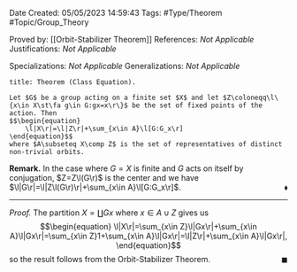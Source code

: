 <div class="topSpace"></div>

Date Created: 05/05/2023 14:59:43
Tags: #Type/Theorem #Topic/Group_Theory

Proved by: [[Orbit-Stabilizer Theorem]]
References: <i>Not Applicable</i>
Justifications: <i>Not Applicable</i>

Specializations: <i>Not Applicable</i>
Generalizations: <i>Not Applicable</i>

``` ad-Theorem
title: Theorem (Class Equation).

Let $G$ be a group acting on a finite set $X$ and let $Z\coloneqq\l\{x\in X\st\fa g\in G:gx=x\r\}$ be the set of fixed points of the action. Then
$$\begin{equation}
    \l|X\r|=\l|Z\r|+\sum_{x\in A}\l[G:G_x\r]
\end{equation}$$
where $A\subseteq X\comp Z$ is the set of representatives of distinct non-trivial orbits.

```

<b>Remark.</b> In the case where $G=X$ is finite and $G$ acts on itself by conjugation, $Z=Z\l(G\r)$ is the center and we have $\l|G\r|=\l|Z\l(G\r)\r|+\sum_{x\in A}\l[G:G_x\r]$.<span style="float:right;">$\blacklozenge$</span>

---

<i>Proof.</i> The partition $X=\coprod Gx$ where $x\in A\cup Z$ gives us
$$\begin{equation}
    \l|X\r|=\sum_{x\in Z}\l|Gx\r|+\sum_{x\in A}\l|Gx\r|=\sum_{x\in Z}1+\sum_{x\in A}\l|Gx\r|=\l|Z\r|+\sum_{x\in A}\l|Gx\r|,
\end{equation}$$
so the result follows from the Orbit-Stabilizer Theorem.<span style="float:right;">$\blacksquare$</span>
